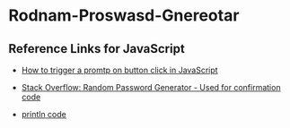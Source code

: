 # Rodnam-Proswasd-Gnereotar





## Reference Links for JavaScript

* [How to trigger a promtp on button click in JavaScript](https://www.shecodes.io/athena/11102-how-to-trigger-a-prompt-on-button-click-in-javascript#:~:text=First%2C%20you'll%20need%20to,you%20can%20display%20the%20prompt.&text=%2F%2F%20Get%20the%20button%20element,for%20the%20click%20event%20button.)

* [Stack Overflow: Random Password Generator - Used for confirmation code](https://stackoverflow.com/questions/62627469/random-password-generator-with-prompts)




* [println code](https://codehs.com/tutorial/rachel/user-input-in-javascript)